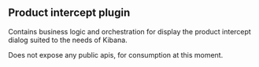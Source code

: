 ## Product intercept plugin

Contains business logic and orchestration for display the product intercept dialog suited to the needs of Kibana.

Does not expose any public apis, for consumption at this moment.